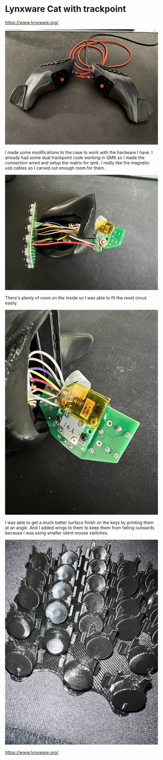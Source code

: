 # Lynxware Cat with trackpoint

https://www.lynxware.org/

![](images/main_image.jpg)

I made some modifications to the case to work with the hardware I have. I already had some dual trackpoint code working in QMK so I made the connection wired and setup the matrix for qmk. I really like the magnetic usb cables so I carved out enough room for them. 

![](images/internal_wiring.jpg)

There's plenty of room on the inside so I was able to fit the reset circut easily.

![](images/trackpoint_mounting.jpg)

I was able to get a much better surface finish on the keys by printing them at an angle. And I added wings to them to keep them from falling outwards because I was using smaller silent mouse switches.

![](images/keys.jpg)

https://www.lynxware.org/